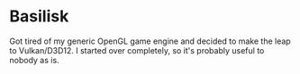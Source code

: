 # Basilisk
Got tired of my generic OpenGL game engine and decided to make the leap to Vulkan/D3D12.
I started over completely, so it's probably useful to nobody as is.
